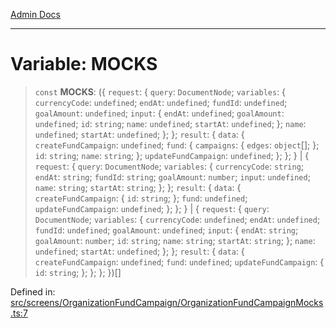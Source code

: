 [Admin Docs](/)

***

# Variable: MOCKS

> `const` **MOCKS**: (\{ `request`: \{ `query`: `DocumentNode`; `variables`: \{ `currencyCode`: `undefined`; `endAt`: `undefined`; `fundId`: `undefined`; `goalAmount`: `undefined`; `input`: \{ `endAt`: `undefined`; `goalAmount`: `undefined`; `id`: `string`; `name`: `undefined`; `startAt`: `undefined`; \}; `name`: `undefined`; `startAt`: `undefined`; \}; \}; `result`: \{ `data`: \{ `createFundCampaign`: `undefined`; `fund`: \{ `campaigns`: \{ `edges`: `object`[]; \}; `id`: `string`; `name`: `string`; \}; `updateFundCampaign`: `undefined`; \}; \}; \} \| \{ `request`: \{ `query`: `DocumentNode`; `variables`: \{ `currencyCode`: `string`; `endAt`: `string`; `fundId`: `string`; `goalAmount`: `number`; `input`: `undefined`; `name`: `string`; `startAt`: `string`; \}; \}; `result`: \{ `data`: \{ `createFundCampaign`: \{ `id`: `string`; \}; `fund`: `undefined`; `updateFundCampaign`: `undefined`; \}; \}; \} \| \{ `request`: \{ `query`: `DocumentNode`; `variables`: \{ `currencyCode`: `undefined`; `endAt`: `undefined`; `fundId`: `undefined`; `goalAmount`: `undefined`; `input`: \{ `endAt`: `string`; `goalAmount`: `number`; `id`: `string`; `name`: `string`; `startAt`: `string`; \}; `name`: `undefined`; `startAt`: `undefined`; \}; \}; `result`: \{ `data`: \{ `createFundCampaign`: `undefined`; `fund`: `undefined`; `updateFundCampaign`: \{ `id`: `string`; \}; \}; \}; \})[]

Defined in: [src/screens/OrganizationFundCampaign/OrganizationFundCampaignMocks.ts:7](https://github.com/PalisadoesFoundation/talawa-admin/blob/main/src/screens/OrganizationFundCampaign/OrganizationFundCampaignMocks.ts#L7)

